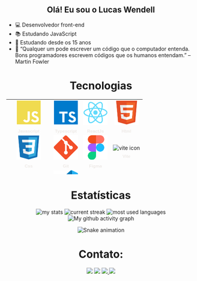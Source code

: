 <h2 align='center'>Olá! Eu sou o Lucas Wendell</h2>

- 💻 Desenvolvedor front-end
- 📚 Estudando JavaScript
- 🧠 Estudando desde os 15 anos
- 📍 “Qualquer um pode escrever um código que o computador entenda. Bons programadores escrevem códigos que os humanos entendam.” – Martin Fowler

<h1 align='center'>Tecnologias</h1>

<table align="center" style="overflow: scroll; max-height: 200px">
			<tr>
				<td align="center">
					<img
						src="https://raw.githubusercontent.com/devicons/devicon/1119b9f84c0290e0f0b38982099a2bd027a48bf1/icons/javascript/javascript-plain.svg"
						width="65px"
						alt="javascript icon"
					/><br />
					<sub style="font-family: sans-serif; font-weight: 700; color: #ede9e6"
						>Javascript</sub
					>
				</td>
				<td align="center">
					<img
						src="https://raw.githubusercontent.com/devicons/devicon/1119b9f84c0290e0f0b38982099a2bd027a48bf1/icons/typescript/typescript-plain.svg"
						width="65px"
						alt="typescript icon"
					/><br />
					<sub style="font-family: sans-serif; font-weight: 700; color: #ede9e6"
						>Typescript</sub
					>
				</td>
				<td align="center">
					<img
						src="https://raw.githubusercontent.com/devicons/devicon/1119b9f84c0290e0f0b38982099a2bd027a48bf1/icons/react/react-original.svg"
						width="65px"
						alt="react icon"
					/><br />
					<sub style="font-family: sans-serif; font-weight: 700; color: #ede9e6"
						>ReactJs</sub
					>
				</td>
				<td align="center">
					<img
						src="https://raw.githubusercontent.com/devicons/devicon/1119b9f84c0290e0f0b38982099a2bd027a48bf1/icons/html5/html5-original.svg"
						width="65px"
						alt="html icon"
					/><br />
					<sub style="font-family: sans-serif; font-weight: 700; color: #ede9e6"
						>Html</sub
					>
				</td>
			</tr>
			<tr>
				<td align="center">
					<img
						src="https://raw.githubusercontent.com/devicons/devicon/1119b9f84c0290e0f0b38982099a2bd027a48bf1/icons/css3/css3-original.svg"
						width="65px"
						alt="css icon"
					/><br />
					<sub style="font-family: sans-serif; font-weight: 700; color: #ede9e6"
						>Css</sub
					>
				</td>
				<td align="center">
					<img
						src="https://raw.githubusercontent.com/devicons/devicon/1119b9f84c0290e0f0b38982099a2bd027a48bf1/icons/git/git-plain.svg"
						width="65px"
						alt="git icon"
					/><br />
					<sub style="font-family: sans-serif; font-weight: 700; color: #ede9e6"
						>Git</sub
					>
				</td>
				<td align="center">
					<img
						src="https://raw.githubusercontent.com/devicons/devicon/1119b9f84c0290e0f0b38982099a2bd027a48bf1/icons/figma/figma-original.svg"
						width="65px"
						alt="figma icon"
					/><br />
					<sub style="font-family: sans-serif; font-weight: 700; color: #ede9e6"
						>Figma</sub
					>
				</td>
				<td align="center">
					<img
						src="https://skillicons.dev/icons?i=vite"
						width="65px"
						alt="vite icon"
					/><br />
					<sub style="font-family: sans-serif; font-weight: 700; color: #ede9e6"
						>Vite</sub
					>
				</td>
			</tr>
			<tr>
				<td align="center">
					<img
						src="https://skillicons.dev/icons?i=postman"
						width="65px"
						alt="postman icon"
					/><br />
					<sub style="font-family: sans-serif; font-weight: 700; color: #ede9e6"
						>Postman</sub
					>
				</td>
				<td align="center">
					<img
						src="https://raw.githubusercontent.com/devicons/devicon/1119b9f84c0290e0f0b38982099a2bd027a48bf1/icons/vscode/vscode-original.svg"
						width="65px"
						alt="vscode icon"
					/><br />
					<sub style="font-family: sans-serif; font-weight: 700; color: #ede9e6"
						>VSCode</sub
					>
				</td>
			</tr>
</table>

<h1 align='center'>Estatísticas</h1>

<div align="center">
  <img height="180em" src="https://github-readme-stats.vercel.app/api?username=lucas-wendell&show_icons=true&bg_color=EDE9E6&title_color=1B3849&icon_color=FF6F4A&border_color=1B3849&hide=issues,contribs" alt='my stats'/>

  <img height="180em" src="https://streak-stats.demolab.com?user=lucas-wendell&background=EDE9E6&border=1B3849&fire=FF6F4A&stroke=1B3849&ring=1B3849&currStreakNum=FF6F4A&sideNums=FF6F4A&currStreakLabel=1B3849&sideLabels=1B3849&dates=1B3849" alt='current streak' />

   <img height="180em" src="https://github-readme-stats.vercel.app/api/top-langs/?username=lucas-wendell&layout=compact&title_color=1B3849&border_color=1B3849&bg_color=EDE9E6" alt='most used languages'/>
   
   <img height='180em' src='https://github-readme-activity-graph.cyclic.app/graph?username=lucas-wendell&bg_color=ede9e6&color=1b3849&line=1b3849&point=ff6f4a&area=true&hide_border=true' alt='My github activity graph'/>

![Snake animation](https://github.com/lucas-wendell/lucas-wendell/blob/output/github-contribution-grid-snake.svg)

</div>

<h1 align='center'>Contato:</h1>
<div align='center'>
  <a href="https://www.instagram.com/lucas.wen_/" target="_blank"><img src="https://img.shields.io/badge/-Instagram-%23E4405F?style=for-the-badge&logo=instagram&logoColor=white" target="_blank"></a>
   <a href="https://www.linkedin.com/in/lucas-wendell/" target="_blank"><img src="https://img.shields.io/badge/-LinkedIn-%230077B5?style=for-the-badge&logo=linkedin&logoColor=white" target="_blank"></a>
   <a href="mailto:lucaswhendellf@gmail.com" target="_blank">
			<img
				src="https://img.shields.io/badge/Gmail-D14836?style=for-the-badge&logo=gmail&logoColor=white"
			/>
		</a>
   </a>
     <a href='https://t.me/lucas_wll' target="_blank">
   <img src='https://img.shields.io/badge/Telegram-2CA5E0?style=for-the-badge&logo=telegram&logoColor=white'/>
   </a>

</div>
